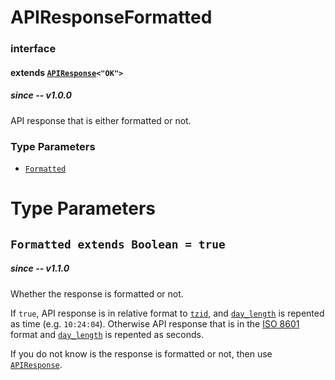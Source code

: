 # APIResponseFormatted
### interface
#### extends [`APIResponse`](./APIResponse.html)`<"OK">`
##### since -- v1.0.0
API response that is either formatted or not.

### Type Parameters
- [`Formatted`](#Formatted)

# Type Parameters
## `Formatted extends Boolean = true`
##### since -- v1.1.0
Whether the response is formatted or not.

If `true`, API response is in relative format to [`tzid`](./APIParameters.html#tzid), and [`day_length`](./APIParameters.html#day_length) is repented as time (e.g. `10:24:04`).
Otherwise API response that is in the [ISO 8601](https://en.wikipedia.org/wiki/ISO_8601) format and [`day_length`](./APIParameters.html#day_length) is repented as seconds.

If you do not know is the response is formatted or not, then use [`APIResponse`](./APIResponse.html).
